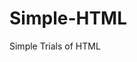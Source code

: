 # Simple-HTML
Simple Trials of HTML



































































